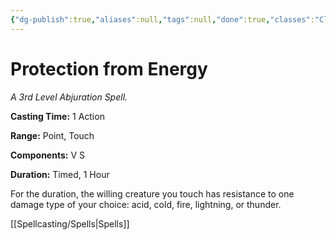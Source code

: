 ```yaml
---
{"dg-publish":true,"aliases":null,"tags":null,"done":true,"classes":"Cleric, Druid, Ranger, Sorcerer, Wizard, Artificer, Artificer (Revisited), Artificer,","spellLevel":3,"school":"Abjuration","source":"PHB","permalink":"/spells/protection-from-energy/","dgHomeLink":false,"dgPassFrontmatter":true}
---
```


# Protection from Energy
*A 3rd Level Abjuration Spell.*

**Casting Time:** 1 Action

**Range:** Point, Touch

**Components:** V S 

**Duration:** Timed, 1 Hour

For the duration, the willing creature you touch has resistance to one damage type of your choice: acid, cold, fire, lightning, or thunder.

[[Spellcasting/Spells|Spells]]